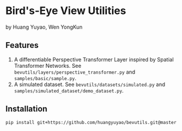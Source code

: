 # Bird's-Eye View Utilities
by Huang Yuyao, Wen YongKun

## Features

1. A differentiable Perspective Transformer Layer inspired by Spatial Transformer Networks. See `bevutils/layers/perspective_transformer.py` and `samples/basic/sample.py`.
2. A simulated dataset. See `bevutils/datasets/simulated.py` and `samples/simulated_dataset/demo_dataset.py`.

## Installation

`pip install git+https://github.com/huangyuyao/bevutils.git@master`
